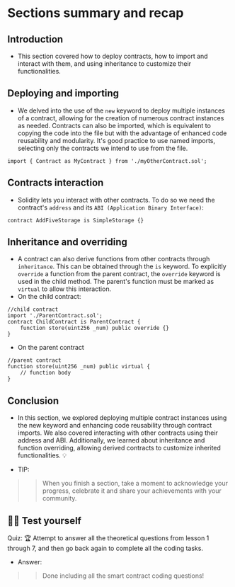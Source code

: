 # Sections summary and recap

## Introduction
- This section covered how to deploy contracts, how to import and interact with them, and using inheritance to customize their functionalities.

## Deploying and importing
- We delved into the use of the `new` keyword to deploy multiple instances of a contract, allowing for the creation of numerous contract instances as needed.
Contracts can also be imported, which is equivalent to copying the code into the file but with the advantage of enhanced code reusability and modularity. It's good practice to use named imports, selecting only the contracts we intend to use from the file.

```
import { Contract as MyContract } from './myOtherContract.sol';
```

## Contracts interaction
- Solidity lets you interact with other contracts. To do so we need the contract's `address` and its `ABI (Application Binary Interface)`:
```
contract AddFiveStorage is SimpleStorage {}
```

## Inheritance and overriding
- A contract can also derive functions from other contracts through `inheritance`. This can be obtained through the `is` keyword. To explicitly `override` a function from the parent contract, the `override` keyword is used in the child method. The parent's function must be marked as `virtual` to allow this interaction.
- On the child contract:
```
//child contract
import './ParentContract.sol';
contract ChildContract is ParentContract {
    function store(uint256 _num) public override {}
}
```

- On the parent contract
```
//parent contract
function store(uint256 _num) public virtual {
    // function body
}
```

## Conclusion
- In this section, we explored deploying multiple contract instances using the new keyword and enhancing code reusability through contract imports. We also covered interacting with other contracts using their address and ABI. Additionally, we learned about inheritance and function overriding, allowing derived contracts to customize inherited functionalities. 💡 

- TIP:
>> When you finish a section, take a moment to acknowledge your progress, celebrate it and share your achievements with your community.

## 🧑‍💻 Test yourself
Quiz: 🏆 Attempt to answer all the theoretical questions from lesson 1 through 7, and then go back again to complete all the coding tasks.

- Answer:

>> Done including all the smart contract coding questions!
